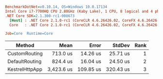 ``` ini

BenchmarkDotNet=v0.10.14, OS=Windows 10.0.17134
Intel Core i7-7700HQ CPU 2.80GHz (Kaby Lake), 1 CPU, 8 logical and 4 physical cores
.NET Core SDK=2.1.300-rc1-008673
  [Host] : .NET Core 2.1.0-rc1 (CoreCLR 4.6.26426.02, CoreFX 4.6.26426.04), 64bit RyuJIT
  Core   : .NET Core 2.1.0-rc1 (CoreCLR 4.6.26426.02, CoreFX 4.6.26426.04), 64bit RyuJIT

Job=Core  Runtime=Core  

```
|         Method |       Mean |     Error |    StdDev | Rank |
|--------------- |-----------:|----------:|----------:|-----:|
|  CustomRouting |   713.0 us |  14.26 us |  25.71 us |    1 |
| DefaultRouting |   824.4 us |  16.04 us |  24.50 us |    2 |
| KestrelHttpApp | 3,423.6 us | 109.85 us | 320.43 us |    3 |
